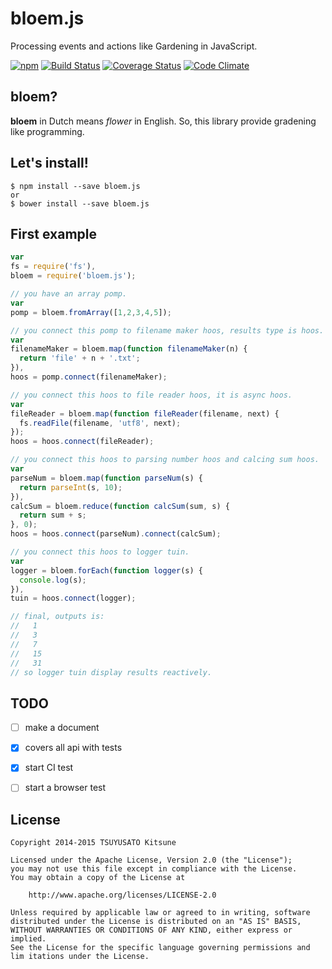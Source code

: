 bloem.js
===

Processing events and actions like Gardening in JavaScript.

[![npm](https://nodei.co/npm/bloem.js.png)](https://nodei.co/npm/bloem.js/)
[![Build Status](https://travis-ci.org/MakeNowJust/bloem.js.svg?branch=master)](https://travis-ci.org/MakeNowJust/bloem.js)
[![Coverage Status](https://coveralls.io/repos/MakeNowJust/bloem.js/badge.png?branch=master)](https://coveralls.io/r/MakeNowJust/bloem.js?branch=master)
[![Code Climate](https://codeclimate.com/github/MakeNowJust/bloem.js/badges/gpa.svg)](https://codeclimate.com/github/MakeNowJust/bloem.js)

bloem?
---

__bloem__ in Dutch means _flower_ in English.  So, this library provide gradening like programming.


Let's install!
---

```console
$ npm install --save bloem.js
or
$ bower install --save bloem.js
```

First example
---

```javascript
var
fs = require('fs'),
bloem = require('bloem.js');

// you have an array pomp.
var
pomp = bloem.fromArray([1,2,3,4,5]);

// you connect this pomp to filename maker hoos, results type is hoos.
var
filenameMaker = bloem.map(function filenameMaker(n) {
  return 'file' + n + '.txt';
}),
hoos = pomp.connect(filenameMaker);

// you connect this hoos to file reader hoos, it is async hoos.
var
fileReader = bloem.map(function fileReader(filename, next) {
  fs.readFile(filename, 'utf8', next);
});
hoos = hoos.connect(fileReader);

// you connect this hoos to parsing number hoos and calcing sum hoos.
var
parseNum = bloem.map(function parseNum(s) {
  return parseInt(s, 10);
}),
calcSum = bloem.reduce(function calcSum(sum, s) {
  return sum + s;
}, 0);
hoos = hoos.connect(parseNum).connect(calcSum);

// you connect this hoos to logger tuin.
var
logger = bloem.forEach(function logger(s) {
  console.log(s);
}),
tuin = hoos.connect(logger);

// final, outputs is:
//   1
//   3
//   7
//   15
//   31
// so logger tuin display results reactively.
```

TODO
---

  - [ ] make a document
  - [x] covers all api with tests
  - [x] start CI test
  - [ ] start a browser test


License
---

```
Copyright 2014-2015 TSUYUSATO Kitsune

Licensed under the Apache License, Version 2.0 (the "License");
you may not use this file except in compliance with the License.
You may obtain a copy of the License at

    http://www.apache.org/licenses/LICENSE-2.0

Unless required by applicable law or agreed to in writing, software
distributed under the License is distributed on an "AS IS" BASIS,
WITHOUT WARRANTIES OR CONDITIONS OF ANY KIND, either express or implied.
See the License for the specific language governing permissions and
lim itations under the License.
```
